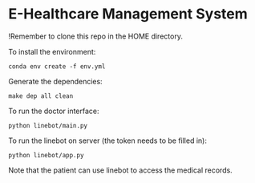 # E-Healthcare Management System

!Remember to clone this repo in the HOME directory.

To install the environment:  
```
conda env create -f env.yml
```

Generate the dependencies:
```
make dep all clean
```

To run the doctor interface:  
```
python linebot/main.py
```

To run the linebot on server (the token needs to be filled in):
```
python linebot/app.py
```
Note that the patient can use linebot to access the medical records.
